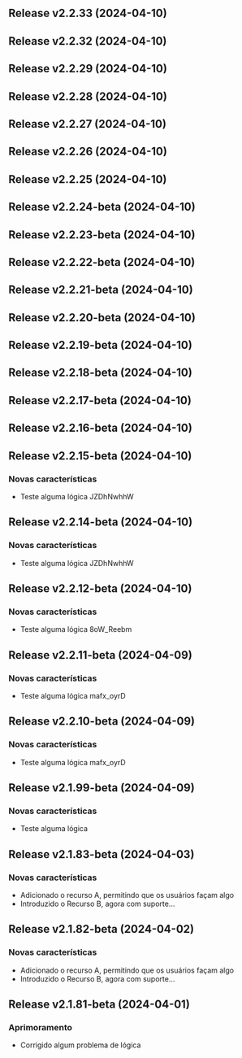 ## Release v2.2.33 (2024-04-10)

## Release v2.2.32 (2024-04-10)

## Release v2.2.29 (2024-04-10)

## Release v2.2.28 (2024-04-10)

## Release v2.2.27 (2024-04-10)

## Release v2.2.26 (2024-04-10)

## Release v2.2.25 (2024-04-10)

## Release v2.2.24-beta (2024-04-10)

## Release v2.2.23-beta (2024-04-10)

## Release v2.2.22-beta (2024-04-10)

## Release v2.2.21-beta (2024-04-10)

## Release v2.2.20-beta (2024-04-10)

## Release v2.2.19-beta (2024-04-10)

## Release v2.2.18-beta (2024-04-10)

## Release v2.2.17-beta (2024-04-10)

## Release v2.2.16-beta (2024-04-10)

## Release v2.2.15-beta (2024-04-10)

### Novas características

- Teste alguma lógica JZDhNwhhW

## Release v2.2.14-beta (2024-04-10)

### Novas características

- Teste alguma lógica JZDhNwhhW

## Release v2.2.12-beta (2024-04-10)

### Novas características

- Teste alguma lógica 8oW_Reebm

## Release v2.2.11-beta (2024-04-09)

### Novas características

- Teste alguma lógica mafx_oyrD

## Release v2.2.10-beta (2024-04-09)

### Novas características

- Teste alguma lógica mafx_oyrD

## Release v2.1.99-beta (2024-04-09)

### Novas características

- Teste alguma lógica

## Release v2.1.83-beta (2024-04-03)

### Novas características

- Adicionado o recurso A, permitindo que os usuários façam algo
- Introduzido o Recurso B, agora com suporte...

## Release v2.1.82-beta (2024-04-02)

### Novas características

- Adicionado o recurso A, permitindo que os usuários façam algo
- Introduzido o Recurso B, agora com suporte...

## Release v2.1.81-beta (2024-04-01)

### Aprimoramento

- Corrigido algum problema de lógica
